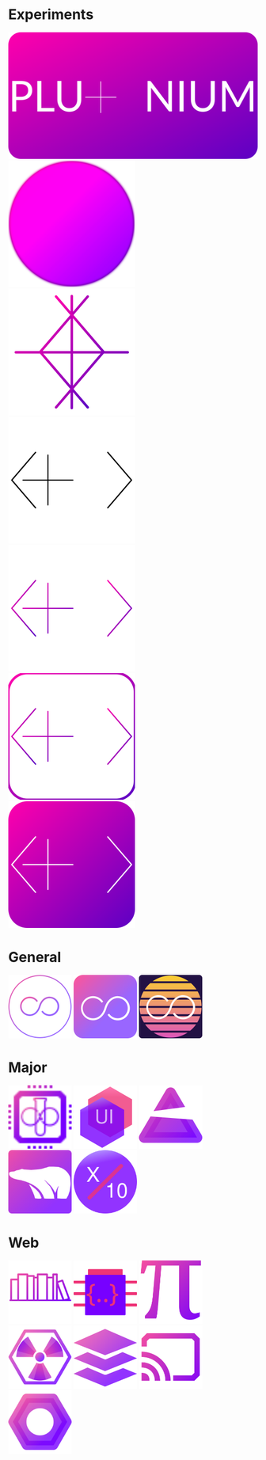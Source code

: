 # Experiments
<img src="./icons/test/239Full.svg" height="256px" width="512px" />
<img src="./icons/test/glow.svg" height="256px" width="256px" />
<img src="./icons/test/239.svg" height="256px" width="256px" />
<img src="./icons/test/239End.svg" height="256px" width="256px" />
<img src="./icons/test/239EndColor.svg" height="256px" width="256px" />
<img src="./icons/test/239EndColorBorder.svg" height="256px" width="256px" />
<img src="./icons/test/239EndColorInv.svg" height="256px" width="256px" />

# General
<img src="./icons/src/amos.svg" height="128px" width="128px" />
<img src="./icons/src/cmos.svg" height="128px" width="128px" />
<img src="./icons/src/helios.svg" height="128px" width="128px" />

# Major
<img src="./icons/src/infinity.svg" height="128px" width="128px" />
<img src="./icons/src/ui.svg" height="128px" width="128px" />
<img src="./icons/src/plutonium.svg" height="128px" width="128px" />
<img src="./icons/src/ursus.svg" height="128px" width="128px" />
<img src="./icons/src/x10.svg" height="128px" width="128px" />

# Web
<img src="./icons/src/web/books.svg" height="128px" width="128px" />
<img src="./icons/src/web/debug.svg" height="128px" width="128px" />
<img src="./icons/src/web/math.svg" height="128px" width="128px" />
<img src="./icons/src/web/pluto.svg" height="128px" width="128px" />
<img src="./icons/src/web/stack.svg" height="128px" width="128px" />
<img src="./icons/src/web/stream.svg" height="128px" width="128px" />
<img src="./icons/src/web/worker.svg" height="128px" width="128px" />
